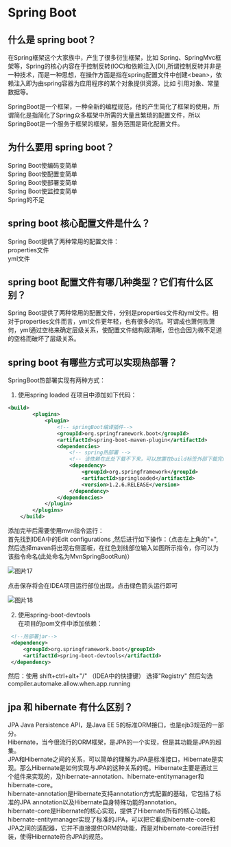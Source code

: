 # Spring Boot

## 什么是 spring boot？

在Spring框架这个大家族中，产生了很多衍生框架，比如 Spring、SpringMvc框架等，Spring的核心内容在于控制反转(IOC)和依赖注入(DI),所谓控制反转并非是一种技术，而是一种思想，在操作方面是指在spring配置文件中创建\<bean>，依赖注入即为由spring容器为应用程序的某个对象提供资源，比如 引用对象、常量数据等。  

SpringBoot是一个框架，一种全新的编程规范，他的产生简化了框架的使用，所谓简化是指简化了Spring众多框架中所需的大量且繁琐的配置文件，所以 SpringBoot是一个服务于框架的框架，服务范围是简化配置文件。  

## 为什么要用 spring boot？

Spring Boot使编码变简单  
Spring Boot使配置变简单  
Spring Boot使部署变简单  
Spring Boot使监控变简单  
Spring的不足  

## spring boot 核心配置文件是什么？

Spring Boot提供了两种常用的配置文件：  
properties文件  
yml文件  

## spring boot 配置文件有哪几种类型？它们有什么区别？  

Spring Boot提供了两种常用的配置文件，分别是properties文件和yml文件。相对于properties文件而言，yml文件更年轻，也有很多的坑。可谓成也萧何败萧何，yml通过空格来确定层级关系，使配置文件结构跟清晰，但也会因为微不足道的空格而破坏了层级关系。  

## spring boot 有哪些方式可以实现热部署？

SpringBoot热部署实现有两种方式：
1. 使用spring loaded
在项目中添加如下代码：

```xml
<build>
        <plugins>
            <plugin>
                <!-- springBoot编译插件-->
                <groupId>org.springframework.boot</groupId>
                <artifactId>spring-boot-maven-plugin</artifactId>
                <dependencies>
                    <!-- spring热部署 -->
                    <!-- 该依赖在此处下载不下来，可以放置在build标签外部下载完成后再粘贴进plugin中 -->
                    <dependency>
                        <groupId>org.springframework</groupId>
                        <artifactId>springloaded</artifactId>
                        <version>1.2.6.RELEASE</version>
                    </dependency>
                </dependencies>
            </plugin>
        </plugins>
    </build>
```

添加完毕后需要使用mvn指令运行：  
首先找到IDEA中的Edit configurations ,然后进行如下操作：（点击左上角的"+",然后选择maven将出现右侧面板，在红色划线部位输入如图所示指令，你可以为该指令命名(此处命名为MvnSpringBootRun)）  

![图片17][图片17]

点击保存将会在IDEA项目运行部位出现，点击绿色箭头运行即可  

![图片18][图片18]

2. 使用spring-boot-devtools  
在项目的pom文件中添加依赖：

```xml
 <!--热部署jar-->
 <dependency>
     <groupId>org.springframework.boot</groupId>
     <artifactId>spring-boot-devtools</artifactId>
 </dependency>
```

然后：使用 shift+ctrl+alt+"/" （IDEA中的快捷键） 选择"Registry" 然后勾选 compiler.automake.allow.when.app.running  

## jpa 和 hibernate 有什么区别？

JPA Java Persistence API，是Java EE 5的标准ORM接口，也是ejb3规范的一部分。  
Hibernate，当今很流行的ORM框架，是JPA的一个实现，但是其功能是JPA的超集。  
JPA和Hibernate之间的关系，可以简单的理解为JPA是标准接口，Hibernate是实现。那么Hibernate是如何实现与JPA的这种关系的呢。Hibernate主要是通过三个组件来实现的，及hibernate-annotation、hibernate-entitymanager和hibernate-core。  
hibernate-annotation是Hibernate支持annotation方式配置的基础，它包括了标准的JPA annotation以及Hibernate自身特殊功能的annotation。  
hibernate-core是Hibernate的核心实现，提供了Hibernate所有的核心功能。  
hibernate-entitymanager实现了标准的JPA，可以把它看成hibernate-core和JPA之间的适配器，它并不直接提供ORM的功能，而是对hibernate-core进行封装，使得Hibernate符合JPA的规范。  



[图片17]:https://picabstract-preview-ftn.weiyun.com/ftn_pic_abs_v3/82985903d8202dc128dd81de3cb1e9779120f8da9bef38d0ac6df234453c49bffb34724b3059d0a95105de2c8dc82c7f?pictype=scale&from=30113&version=3.3.3.3&uin=495869333&fname=Image%2017.png&size=750
[图片18]:https://picabstract-preview-ftn.weiyun.com/ftn_pic_abs_v3/2dfee76b58864a59b2285b236c7f0fa5905d685687e61b5ca1284b4db35b22da465a22f4ba3e79032ada8b5fbf87f813?pictype=scale&from=30113&version=3.3.3.3&uin=495869333&fname=Image%2018.png&size=750